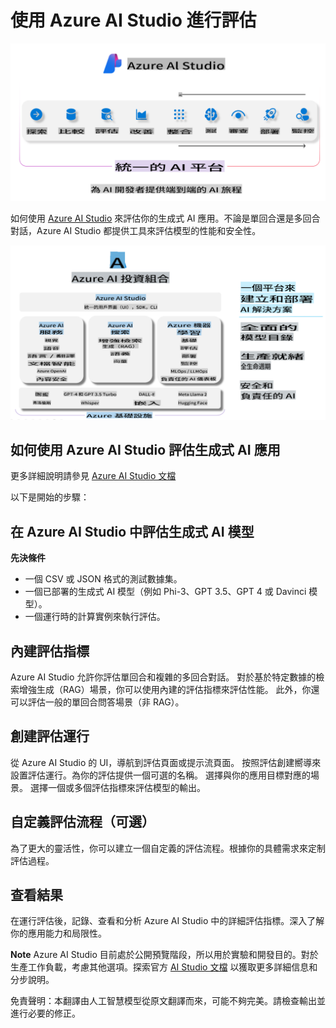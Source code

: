 # **使用 Azure AI Studio 進行評估**

![aistudo](../../../../translated_images/AIStudio.d5171bb73e888005d9ac4020bbbf4ad9bd9a8bc042dfaf90b44c3afa1a8cbeed.tw.png)

如何使用 [Azure AI Studio](https://ai.azure.com?WT.mc_id=aiml-138114-kinfeylo) 來評估你的生成式 AI 應用。不論是單回合還是多回合對話，Azure AI Studio 都提供工具來評估模型的性能和安全性。

![aistudo](../../../../translated_images/AIPortfolio.d7a339b6c36a58d3ca1bc2ca3b181618e45b1c87a6c20527a4503cb74e78e5cf.tw.png)

## 如何使用 Azure AI Studio 評估生成式 AI 應用
更多詳細說明請參見 [Azure AI Studio 文檔](https://learn.microsoft.com/azure/ai-studio/how-to/evaluate-generative-ai-app?WT.mc_id=aiml-138114-kinfeylo)

以下是開始的步驟：

## 在 Azure AI Studio 中評估生成式 AI 模型

**先決條件**

- 一個 CSV 或 JSON 格式的測試數據集。
- 一個已部署的生成式 AI 模型（例如 Phi-3、GPT 3.5、GPT 4 或 Davinci 模型）。
- 一個運行時的計算實例來執行評估。

## 內建評估指標

Azure AI Studio 允許你評估單回合和複雜的多回合對話。
對於基於特定數據的檢索增強生成（RAG）場景，你可以使用內建的評估指標來評估性能。
此外，你還可以評估一般的單回合問答場景（非 RAG）。

## 創建評估運行

從 Azure AI Studio 的 UI，導航到評估頁面或提示流頁面。
按照評估創建嚮導來設置評估運行。為你的評估提供一個可選的名稱。
選擇與你的應用目標對應的場景。
選擇一個或多個評估指標來評估模型的輸出。

## 自定義評估流程（可選）

為了更大的靈活性，你可以建立一個自定義的評估流程。根據你的具體需求來定制評估過程。

## 查看結果

在運行評估後，記錄、查看和分析 Azure AI Studio 中的詳細評估指標。深入了解你的應用能力和局限性。



**Note** Azure AI Studio 目前處於公開預覽階段，所以用於實驗和開發目的。對於生產工作負載，考慮其他選項。探索官方 [AI Studio 文檔](https://learn.microsoft.com/azure/ai-studio/?WT.mc_id=aiml-138114-kinfeylo) 以獲取更多詳細信息和分步說明。

免責聲明：本翻譯由人工智慧模型從原文翻譯而來，可能不夠完美。請檢查輸出並進行必要的修正。